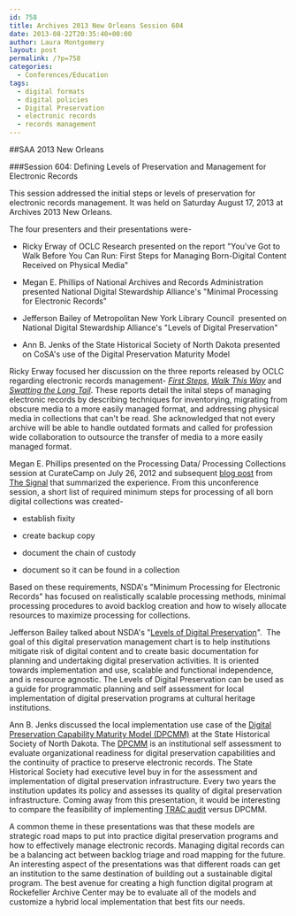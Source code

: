 ```yaml
---
id: 758
title: Archives 2013 New Orleans Session 604
date: 2013-08-22T20:35:40+00:00
author: Laura Montgomery
layout: post
permalink: /?p=758
categories:
  - Conferences/Education
tags:
  - digital formats
  - digital policies
  - Digital Preservation
  - electronic records
  - records management
---
```

##SAA 2013 New Orleans

###Session 604: Defining Levels of Preservation and Management for Electronic Records

This session addressed the initial steps or levels of preservation for electronic records management. It was held on Saturday August 17, 2013 at Archives 2013 New Orleans.

<!--more-->



The four presenters and their presentations were-

* Ricky Erway of OCLC Research presented on the report "You've Got to Walk Before You Can Run: First Steps for Managing Born-Digital Content Received on Physical Media"

* Megan E. Phillips of National Archives and Records Administration presented National Digital Stewardship Alliance's "Minimal Processing for Electronic Records"

* Jefferson Bailey of Metropolitan New York Library Council  presented on National Digital Stewardship Alliance's "Levels of Digital Preservation"

* Ann B. Jenks of the State Historical Society of North Dakota presented on CoSA's use of the Digital Preservation Maturity Model

Ricky Erway focused her discussion on the three reports released by OCLC regarding electronic records management- _[First Steps](http://www.oclc.org/content/dam/research/publications/library/2012/2012-06.pdf?urlm=168601 "First Steps")_, _[Walk This Way](http://www.oclc.org/content/dam/research/publications/library/2013/2013-02.pdf "Walk This Way")_ and _[Swatting the Long Tail](http://www.oclc.org/content/dam/research/publications/library/2012/2012-08.pdf "Swatting the Long Tail")_. These reports detail the inital steps of managing electronic records by describing techniques for inventorying, migrating from obscure media to a more easily managed format, and addressing physical media in collections that can't be read. She acknowledged that not every archive will be able to handle outdated formats and called for profession wide collaboration to outsource the transfer of media to a more easily managed format.

Megan E. Phillips presented on the Processing Data/ Processing Collections session at CurateCamp on July 26, 2012 and subsequent [blog post](http://blogs.loc.gov/digitalpreservation/2012/08/more-product-less-process-for-born-digital-collections-reflections-on-curatecamp-processing/ "blog post") from [The Signal](http://blogs.loc.gov/digitalpreservation/about/ "The Signal") that summarized the experience. From this unconference session, a short list of required minimum steps for processing of all born digital collections was created-

* establish fixity

* create backup copy

* document the chain of custody

* document so it can be found in a collection

Based on these requirements, NSDA's "Minimum Processing for Electronic Records" has focused on realistically scalable processing methods, minimal processing procedures to avoid backlog creation and how to wisely allocate resources to maximize processing for collections.

Jefferson Bailey talked about NSDA's "[Levels of Digital Preservation](http://www.digitalpreservation.gov/ndsa/activities/levels.html "Levels of Digital Preservation")".  The goal of this digital preservation management chart is to help institutions mitigate risk of digital content and to create basic documentation for planning and undertaking digital preservation activities. It is oriented towards implementation and use, scalable and functional independence, and is resource agnostic. The Levels of Digital Preservation can be used as a guide for programmatic planning and self assessment for local implementation of digital preservation programs at cultural heritage institutions.

Ann B. Jenks discussed the local implementation use case of the [Digital Preservation Capability Maturity Model (DPCMM)](https://doc-04-0g-docsviewer.googleusercontent.com/viewer/securedownload/va7k288pkin8t1tv5qm0lkfjtd67vol3/ehg8v9rou0f34e5rqu17vlmocsarjc2p/1377180000000/ZXhwbG9yZXI=/AGZ5hq9ofVE7HsKYZWE5DjJ6UY6x/MEJ3YnF0d3J2S0hva1IzZzBSVlI0Ym1OSVdqZw==?a=gp&filename=Ashley_DPCMM+White+Paper_February+2013.pdf&chan=EAAAAPa57etcmvIkiuUZ0dsJCqgiRBAXReo/1/aClWvsTHtX&docid=5882edd6a30076a80c6aaba085f560d8|a750f0cad0443098a1b10a1a32708b70&sec=AHSqidZPbS96lulgbZ7XDU1RnkGWX1HK1KeCcGjThotaPPkz6TjQ1-SMLxF9rWZBV1jm1s-PmHJ6 "Digital Preservation Capability Maturity Model (DPCMM)") at the State Historical Society of North Dakota. The [DPCMM](http://lib.stanford.edu/files/pasig-jan2012/12F2%20Digital%20Preservation%20Capability%20Maturity%20Model%20in%20Action.pdf "DPCMM") is an institutional self assessment to evaluate organizational readiness for digital preservation capabilities and the continuity of practice to preserve electronic records. The State Historical Society had executive level buy in for the assessment and implementation of digital preservation infrastructure. Every two years the institution updates its policy and assesses its quality of digital preservation infrastructure. Coming away from this presentation, it would be interesting to compare the feasibility of implementing [TRAC audit](http://public.ccsds.org/publications/archive/652x0m1.pdf "TRAC audit") versus DPCMM.

A common theme in these presentations was that these models are strategic road maps to put into practice digital preservation programs and how to effectively manage electronic records. Managing digital records can be a balancing act between backlog triage and road mapping for the future.  An interesting aspect of the presentations was that different roads can get an institution to the same destination of building out a sustainable digital program. The best avenue for creating a high function digital program at Rockefeller Archive Center may be to evaluate all of the models and customize a hybrid local implementation that best fits our needs.
